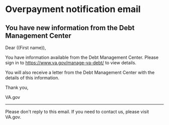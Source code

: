 # Overpayment notification email

## You have new information from the Debt Management Center 

Dear ((First name)), 

You have information available from the Debt Management Center.  Please sign in to https://www.va.gov/manage-va-debt/ to view details.

You will also receive a letter from the Debt Management Center with the details of this information.

Thank you,
 
VA.gov  

------  

Please don't reply to this email. If you need to contact us, please visit VA.gov. 
